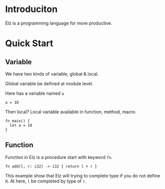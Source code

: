 # Introduciton

Elz is a programming language for more productive.

# Quick Start

## Variable

We have two kinds of variable, global & local.

Global variable be defined at module level.

Here has a variable named `a`

```
a = 10
```

Then local? Local variable available in function, method, macro.

```
fn main() {
  let a = 10
}
```

## Function

Function in Elz is a procedure start with keyword `fn`.

```
fn add(l, r: i32) -> i32 { return l + r }
```

This example show that Elz will trying to complete type if you do not define it. At here, `l` be completed by type of `r`.


